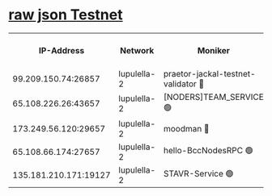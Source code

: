 [raw json Testnet](https://rpc-check.jaclalt.stavr.tech/jaclalt/rpc-jaclalt-result.json)
=

<table><tr><th>IP-Address</th><th>Network</th><th>Moniker</th><th>Latest Block Height</th><th>Earliest Block Height</th><th>Catching Up</th><th>Tx Index</th><th>Voting Power</th><th>Scan Time</th></tr><tr><td>99.209.150.74:26857</td><td>lupulella-2</td><td>praetor-jackal-testnet-validator 🔴</td><td>6419200</td><td>6247155</td><td>False</td><td>on</td><td>91</td><td>2024-01-29T10:44:54.380952741UTC</td></tr><tr><td>65.108.226.26:43657</td><td>lupulella-2</td><td>[NODERS]TEAM_SERVICE 🟢</td><td>6419202</td><td>6282001</td><td>False</td><td>on</td><td>0</td><td>2024-01-29T10:45:03.983636576UTC</td></tr><tr><td>173.249.56.120:29657</td><td>lupulella-2</td><td>moodman 🔴</td><td>6419202</td><td>6319202</td><td>False</td><td>off</td><td>635134</td><td>2024-01-29T10:45:03.576548570UTC</td></tr><tr><td>65.108.66.174:27657</td><td>lupulella-2</td><td>hello-BccNodesRPC 🟢</td><td>6419202</td><td>6394001</td><td>False</td><td>on</td><td>0</td><td>2024-01-29T10:45:01.067994751UTC</td></tr><tr><td>135.181.210.171:19127</td><td>lupulella-2</td><td>STAVR-Service 🟢</td><td>6419200</td><td>6417001</td><td>False</td><td>on</td><td>0</td><td>2024-01-29T10:44:53.652177903UTC</td></tr></table>

